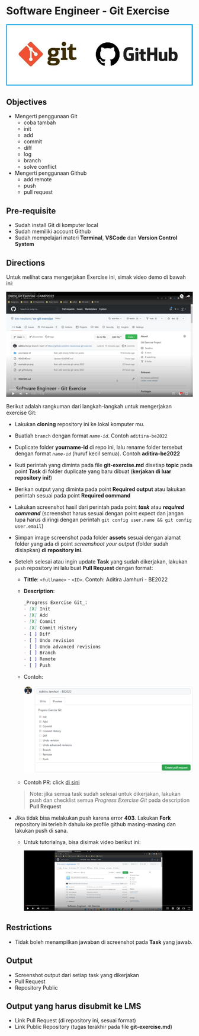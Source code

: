 # **Software Engineer - Git Exercise**

![Git and Github](git-github.png)

## Objectives

- Mengerti penggunaan Git
  - coba tambah 
  - init
  - add
  - commit
  - diff
  - log
  - branch
  - solve conflict
- Mengerti penggunaan Github
  - add remote
  - push
  - pull request

## Pre-requisite

- Sudah install Git di komputer local
- Sudah memiliki account Github
- Sudah mempelajari materi **Terminal**, **VSCode** dan **Version Control System**

## Directions

Untuk melihat cara mengerjakan Exercise ini, simak video demo di bawah ini:

[![Demo Git Exercise](demo-image.png)](https://youtu.be/qCbN4dX9-_4)

Berikut adalah rangkuman dari langkah-langkah untuk mengerjakan exercise Git:

- Lakukan **cloning** repository ini ke lokal komputer mu.
- Buatlah `branch` dengan format _`name-id`_. Contoh `aditira-be2022`
- Duplicate folder **yourname-id** di repo ini, lalu rename folder tersebut dengan format _`name-id`_ (huruf kecil semua). Contoh **aditira-be2022**
- Ikuti perintah yang diminta pada file **git-exercise.md** disetiap **topic** pada point **Task** di folder duplicate yang baru dibuat (**kerjakan di luar repository ini!**)
- Berikan output yang diminta pada point **Required output** atau lakukan perintah sesuai pada point **Required command**
- Lakukan screenshot hasil dari perintah pada point _**task**_ atau _**required command**_ (screenshot harus sesuai dengan point expect dan jangan lupa harus diiringi dengan perintah `git config user.name && git config user.email`)
- Simpan image screenshot pada folder **assets** sesuai dengan alamat folder yang ada di point _screenshoot your output_ (folder sudah disiapkan) **di repository ini**.
- Seteleh selesai atau ingin update **Task** yang sudah dikerjakan, lakukan `push` repository ini lalu buat **Pull Request** dengan format:
  - **Tittle**: `<fullname>` - `<ID>`.   Contoh: Aditira Jamhuri - BE2022
  - **Description**:

    ```md
    _Progress Exercise Git_:
    - [X] Init
    - [X] Add
    - [X] Commit
    - [X] Commit History
    - [ ] Diff
    - [ ] Undo revision
    - [ ] Undo advanced revisions
    - [ ] Branch
    - [ ] Remote
    - [ ] Push
    ```

  - Contoh:

    ![PR Example](./example-pr.png)

  - Contoh PR: click [di sini](https://github.com/km-neutron/se-git-exercise/pull/1)

  > Note: jika semua task sudah selesai untuk dikerjakan, lakukan push dan checklist semua _Progress Exercise Git_ pada description **Pull Request**

- Jika tidak bisa melakukan push karena error **403**. Lakukan **Fork** repository ini terlebih dahulu ke profile github masing-masing dan lakukan push di sana.

  - Untuk tutorialnya, bisa disimak video berikut ini:

    [![Fork Git Exercise](demo-fork-image.png)](https://www.youtube.com/watch?v=QN5zCSDV1Bc)

## Restrictions

- Tidak boleh menampilkan jawaban di screenshot pada **Task** yang jawab.

## Output

- Screenshot output dari setiap task yang dikerjakan
- Pull Request
- Repository Public

## Output yang harus disubmit ke LMS

- Link Pull Request (di repository ini, sesuai format)
- Link Public Repository (tugas terakhir pada file **git-exercise.md**)
